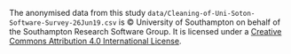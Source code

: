 The anonymised data from this study `data/Cleaning-of-Uni-Soton-Software-Survey-26Jun19.csv` is © University of Southampton on behalf of the Southampton Research Software Group. It is licensed under a [Creative Commons Attribution 4.0 International License](http://creativecommons.org/licenses/by/4.0).
